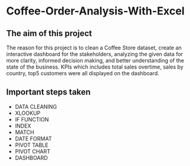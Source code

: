 # Coffee-Order-Analysis-With-Excel

## The aim of this project
The reason for this project is to clean a Coffee Store dataset, create an interactive dashboard for the stakeholders, analyzing the given data for more clarity, informed decision making, and better understanding of the state of the business. KPIs which includes total sales overtime, sales by country, top5 customers were all displayed on the dashboard.

## Important steps taken
* DATA CLEANING
* XLOOKUP
* IF FUNCTION
* INDEX
* MATCH
* DATE FORMAT
* PIVOT TABLE
* PIVOT CHART
*  DASHBOARD
